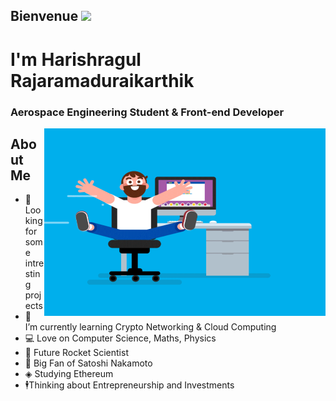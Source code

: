 ## Bienvenue <img src="https://media.giphy.com/media/hvRJCLFzcasrR4ia7z/giphy.gif" width="25px">

# I'm Harishragul Rajaramaduraikarthik

### Aerospace Engineering Student & Front-end Developer

<img align="right" alt="GIF" src="https://github.com/Harishragulkarthik/Harishragulkarthik/blob/e6ecb4ccd60536c24131dc7d10ed08c0761f9a73/C.gif?raw=true" width="450" height="300" />

## About Me
- 🔭 Looking for some intresting projects
- 🌱 I’m currently learning Crypto Networking & Cloud Computing
- 💻 Love on Computer Science, Maths, Physics
- 🚀 Future Rocket Scientist
- 🎃 Big Fan of Satoshi Nakamoto
- ◈ Studying Ethereum 
- 🕴Thinking about Entrepreneurship and Investments

